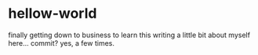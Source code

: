# hellow-world
finally getting down to business to learn this
writing a little bit about myself here...
commit?  yes, a few times.
